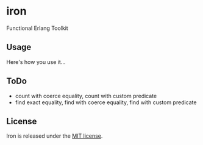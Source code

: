 # iron

Functional Erlang Toolkit

## Usage

Here's how you use it...

## ToDo

* count with coerce equality, count with custom predicate
* find exact equality, find with coerce equality, find with custom predicate

## License

Iron is released under the [MIT license](http://opensource.org/licenses/MIT).
